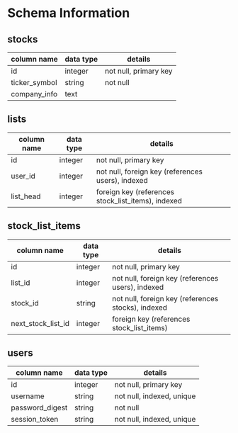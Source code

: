 # Schema Information

## stocks
column name   | data type | details
--------------|-----------|-----------------------
id            | integer   | not null, primary key
ticker_symbol | string    | not null
company_info  | text      |

## lists
column name | data type | details
------------|-----------|-----------------------
id          | integer   | not null, primary key
user_id     | integer   | not null, foreign key (references users), indexed
list_head   | integer   | foreign key (references stock_list_items), indexed

## stock_list_items
column name         | data type | details
--------------------|-----------|-----------------------
id                  | integer   | not null, primary key
list_id             | integer   | not null, foreign key (references users), indexed
stock_id            | string    | not null, foreign key (references stocks), indexed
next_stock_list_id  | integer   | foreign key (references stock_list_items)

## users
column name     | data type | details
----------------|-----------|-----------------------
id              | integer   | not null, primary key
username        | string    | not null, indexed, unique
password_digest | string    | not null
session_token   | string    | not null, indexed, unique
